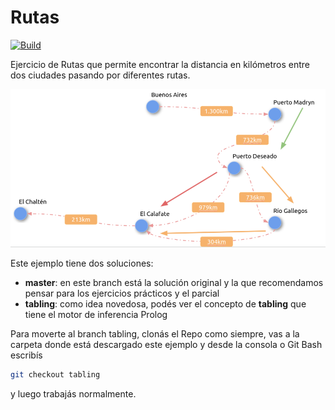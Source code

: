 
# Rutas

[![Build](https://github.com/pdep-utn/eg-automatas-nondet-prolog/actions/workflows/workflow.yml/badge.svg)](https://github.com/pdep-utn/eg-automatas-nondet-prolog/actions/workflows/workflow.yml)

Ejercicio de Rutas que permite encontrar la distancia en kilómetros entre dos ciudades pasando por diferentes rutas.

![image](images/rutas.png)

Este ejemplo tiene dos soluciones:

- **master**: en este branch está la solución original y la que recomendamos pensar para los ejercicios prácticos y el parcial
- **tabling**: como idea novedosa, podés ver el concepto de **tabling** que tiene el motor de inferencia Prolog

Para moverte al branch tabling, clonás el Repo como siempre, vas a la carpeta donde está descargado este ejemplo y desde la consola o Git Bash escribís

```bash
git checkout tabling
```

y luego trabajás normalmente.